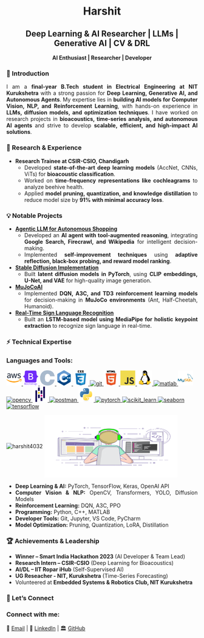 <div align="center">
  
# **Harshit**
## **Deep Learning & AI Researcher | LLMs | Generative AI | CV & DRL**  
 **AI Enthusiast | Researcher | Developer** 

 </div>
<div align="justify">



### **👋 Introduction**  
I am a **final-year B.Tech student in Electrical Engineering at NIT Kurukshetra** with a strong passion for **Deep Learning, Generative AI, and Autonomous Agents**. My expertise lies in **building AI models for Computer Vision, NLP, and Reinforcement Learning**, with hands-on experience in **LLMs, diffusion models, and optimization techniques**. I have worked on research projects in **bioacoustics, time-series analysis, and autonomous AI agents** and strive to develop **scalable, efficient, and high-impact AI solutions**.  

### **🔬 Research & Experience**  
- **Research Trainee at CSIR-CSIO, Chandigarh**  
  - Developed **state-of-the-art deep learning models** (AccNet, CNNs, ViTs) for **bioacoustic classification**.  
  - Worked on **time-frequency representations like cochleagrams** to analyze beehive health.  
  - Applied **model pruning, quantization, and knowledge distillation** to reduce model size by **91% with minimal accuracy loss**.  
<!-- - **AI/DL at IIT Ropar iHub**  
  - Designed **CNN-based models for bioacoustics** and explored **self-supervised learning**.  
  - Applied **ViTs, Transformers, and state-of-the-art deep learning techniques** for high-accuracy sound classification.  -->

### **💡 Notable Projects**  
- **[Agentic LLM for Autonomous Shopping](https://github.com/harshit4032/Agentic_LLM-for-Shopping)**  
  - Developed an **AI agent with tool-augmented reasoning**, integrating **Google Search, Firecrawl, and Wikipedia** for intelligent decision-making.  
  - Implemented **self-improvement techniques** using **adaptive reflection, black-box probing, and reward model ranking**.  
- **[Stable Diffusion Implementation](https://github.com/harshit4032/Stable-Diffusion-Model)**  
  - Built **latent diffusion models in PyTorch**, using **CLIP embeddings, U-Net, and VAE** for high-quality image generation.  
- **[MuJoCoAI](https://github.com/harshit4032/MuJoCoAI)**  
  - Implemented **DQN, A3C, and TD3 reinforcement learning models** for decision-making in **MuJoCo environments** (Ant, Half-Cheetah, Humanoid).  
- **[Real-Time Sign Language Recognition](https://github.com/harshit4032/Sign-Language-Recognition)**  
  - Built an **LSTM-based model using MediaPipe for holistic keypoint extraction** to recognize sign language in real-time.   

### **⚡ Technical Expertise**  
<h3 align="left">Languages and Tools:</h3>
<p align="left"> <a href="https://aws.amazon.com" target="_blank" rel="noreferrer"> <img src="https://raw.githubusercontent.com/devicons/devicon/master/icons/amazonwebservices/amazonwebservices-original-wordmark.svg" alt="aws" width="40" height="40"/> </a> <a href="https://getbootstrap.com" target="_blank" rel="noreferrer"> <img src="https://raw.githubusercontent.com/devicons/devicon/master/icons/bootstrap/bootstrap-plain-wordmark.svg" alt="bootstrap" width="40" height="40"/> </a> <a href="https://www.cprogramming.com/" target="_blank" rel="noreferrer"> <img src="https://raw.githubusercontent.com/devicons/devicon/master/icons/c/c-original.svg" alt="c" width="40" height="40"/> </a> <a href="https://www.w3schools.com/cpp/" target="_blank" rel="noreferrer"> <img src="https://raw.githubusercontent.com/devicons/devicon/master/icons/cplusplus/cplusplus-original.svg" alt="cplusplus" width="40" height="40"/> </a> <a href="https://www.w3schools.com/css/" target="_blank" rel="noreferrer"> <img src="https://raw.githubusercontent.com/devicons/devicon/master/icons/css3/css3-original-wordmark.svg" alt="css3" width="40" height="40"/> </a> <a href="https://git-scm.com/" target="_blank" rel="noreferrer"> <img src="https://www.vectorlogo.zone/logos/git-scm/git-scm-icon.svg" alt="git" width="40" height="40"/> </a> <a href="https://www.w3.org/html/" target="_blank" rel="noreferrer"> <img src="https://raw.githubusercontent.com/devicons/devicon/master/icons/html5/html5-original-wordmark.svg" alt="html5" width="40" height="40"/> </a> <a href="https://developer.mozilla.org/en-US/docs/Web/JavaScript" target="_blank" rel="noreferrer"> <img src="https://raw.githubusercontent.com/devicons/devicon/master/icons/javascript/javascript-original.svg" alt="javascript" width="40" height="40"/> </a> <a href="https://www.linux.org/" target="_blank" rel="noreferrer"> <img src="https://raw.githubusercontent.com/devicons/devicon/master/icons/linux/linux-original.svg" alt="linux" width="40" height="40"/> </a> <a href="https://www.mathworks.com/" target="_blank" rel="noreferrer"> <img src="https://upload.wikimedia.org/wikipedia/commons/2/21/Matlab_Logo.png" alt="matlab" width="40" height="40"/> </a> <a href="https://www.mysql.com/" target="_blank" rel="noreferrer"> <img src="https://raw.githubusercontent.com/devicons/devicon/master/icons/mysql/mysql-original-wordmark.svg" alt="mysql" width="40" height="40"/> </a> <a href="https://opencv.org/" target="_blank" rel="noreferrer"> <img src="https://www.vectorlogo.zone/logos/opencv/opencv-icon.svg" alt="opencv" width="40" height="40"/> </a> <a href="https://pandas.pydata.org/" target="_blank" rel="noreferrer"> <img src="https://raw.githubusercontent.com/devicons/devicon/2ae2a900d2f041da66e950e4d48052658d850630/icons/pandas/pandas-original.svg" alt="pandas" width="40" height="40"/> </a> <a href="https://postman.com" target="_blank" rel="noreferrer"> <img src="https://www.vectorlogo.zone/logos/getpostman/getpostman-icon.svg" alt="postman" width="40" height="40"/> </a> <a href="https://www.python.org" target="_blank" rel="noreferrer"> <img src="https://raw.githubusercontent.com/devicons/devicon/master/icons/python/python-original.svg" alt="python" width="40" height="40"/> </a> <a href="https://pytorch.org/" target="_blank" rel="noreferrer"> <img src="https://www.vectorlogo.zone/logos/pytorch/pytorch-icon.svg" alt="pytorch" width="40" height="40"/> </a> <a href="https://scikit-learn.org/" target="_blank" rel="noreferrer"> <img src="https://upload.wikimedia.org/wikipedia/commons/0/05/Scikit_learn_logo_small.svg" alt="scikit_learn" width="40" height="40"/> </a> <a href="https://seaborn.pydata.org/" target="_blank" rel="noreferrer"> <img src="https://seaborn.pydata.org/_images/logo-mark-lightbg.svg" alt="seaborn" width="40" height="40"/> </a> <a href="https://www.tensorflow.org" target="_blank" rel="noreferrer"> <img src="https://www.vectorlogo.zone/logos/tensorflow/tensorflow-icon.svg" alt="tensorflow" width="40" height="40"/> </a> </p>   
<!-- GIF -->


<p><img align="center" src="https://github-readme-stats.vercel.app/api/top-langs?username=harshit4032&show_icons=true&locale=en&layout=compact" alt="harshit4032" /> 
<img align="center" height="165" width="350" src="https://raw.githubusercontent.com/mikonoid/mikonoid/main/images/gifs/coder3.gif"/></p>

 
- **Deep Learning & AI:** PyTorch, TensorFlow, Keras, OpenAI API  
- **Computer Vision & NLP:** OpenCV, Transformers, YOLO, Diffusion Models  
- **Reinforcement Learning:** DQN, A3C, PPO  
- **Programming:** Python, C++, MATLAB  
- **Developer Tools:** Git, Jupyter, VS Code, PyCharm  
- **Model Optimization:** Pruning, Quantization, LoRA, Distillation 

### **🏆 Achievements & Leadership**  
- **Winner – Smart India Hackathon 2023** (AI Developer & Team Lead)  
- **Research Intern – CSIR-CSIO** (Deep Learning for Bioacoustics)  
- **AI/DL – IIT Ropar iHub** (Self-Supervised AI)
- **UG Reseacher - NIT, Kurukshetra** (Time-Series Forecasting)  
- Volunteered at **Embedded Systems & Robotics Club, NIT Kurukshetra**  

### **📌 Let’s Connect**  

<h3 align="left">Connect with me:</h3>
<p align="left">
  
📧 [Email](mailto:harshitwork4032@gmail.com) | 🔗 [LinkedIn](https://www.linkedin.com/in/harshit-athwal-163272219) | 🏛️ [GitHub](https://github.com/harshit4032)

</p>

</div>
